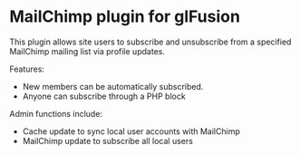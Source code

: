 MailChimp plugin for glFusion
=============================

This plugin allows site users to subscribe and unsubscribe from a specified
MailChimp mailing list via profile updates.

Features:
- New members can be automatically subscribed.
- Anyone can subscribe through a PHP block

Admin functions include:
- Cache update to sync local user accounts with MailChimp
- MailChimp update to subscribe all local users

